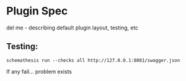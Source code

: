 # Plugin Spec

del me - describing default plugin layout, testing, etc


## Testing:
`schemathesis run --checks all http://127.0.0.1:8081/swagger.json`

If any fail... problem exists